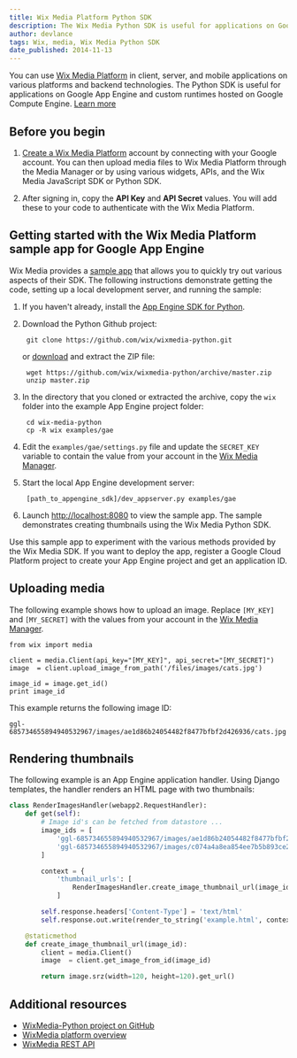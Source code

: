 ```yaml
---
title: Wix Media Platform Python SDK
description: The Wix Media Python SDK is useful for applications on Google App Engine and custom runtimes hosted on Google Compute Engine.
author: devlance
tags: Wix, media, Wix Media Python SDK
date_published: 2014-11-13
---
```


You can use [Wix Media Platform](wix-media.md) in client, server, and mobile applications on
various platforms and backend technologies. The Python SDK is useful for
applications on Google App Engine and custom runtimes hosted on Google Compute
Engine. [Learn more](wix-media)

## Before you begin

1. [Create a Wix Media Platform][mgr] account
   by connecting with your Google account. You can then upload media files to
   Wix Media Platform through the Media Manager or by using various widgets,
   APIs, and the Wix Media JavaScript SDK or Python SDK.

1. After signing in, copy the **API Key** and **API Secret** values. You will
   add these to your code to authenticate with the Wix Media Platform.

## Getting started with the Wix Media Platform sample app for Google App Engine

Wix Media provides a [sample app][wPython] that
allows you to quickly try out various aspects of their SDK. The following
instructions demonstrate getting the code, setting up a local development
server, and running the sample:

1. If you haven't already, install the [App Engine SDK for Python][gae_sdk].

1. Download the Python Github project:

        git clone https://github.com/wix/wixmedia-python.git

    or [download][wPythonZip] and extract the ZIP file:

        wget https://github.com/wix/wixmedia-python/archive/master.zip
        unzip master.zip

1. In the directory that you cloned or extracted the archive, copy the `wix`
   folder into the example App Engine project folder:

        cd wix-media-python
        cp -R wix examples/gae

1. Edit the `examples/gae/settings.py` file and update the `SECRET_KEY` variable to contain the value from your account in the [Wix Media Manager][mgr].

1. Start the local App Engine development server:

        [path_to_appengine_sdk]/dev_appserver.py examples/gae

1. Launch [http://localhost:8080](http://localhost:8080)
   to view the sample app. The sample demonstrates creating thumbnails using the Wix Media Python SDK.

Use this sample app to experiment with the various methods provided by the Wix
Media SDK. If you want to deploy the app, register a  Google Cloud Platform
project to create your App Engine project and get an application ID.

## Uploading media

The following example shows how to upload an image. Replace `[MY_KEY]` and
`[MY_SECRET]` with the values from your account in the
[Wix Media Manager][mgr].

    from wix import media

    client = media.Client(api_key="[MY_KEY]", api_secret="[MY_SECRET]")
    image  = client.upload_image_from_path('/files/images/cats.jpg')

    image_id = image.get_id()
    print image_id

This example returns the following image ID:

    ggl-685734655894940532967/images/ae1d86b24054482f8477bfbf2d426936/cats.jpg

## Rendering thumbnails

The following example is an App Engine application handler. Using Django
templates, the handler renders an HTML page with two thumbnails:

```py
class RenderImagesHandler(webapp2.RequestHandler):
    def get(self):
        # Image id's can be fetched from datastore ...
        image_ids = [
            'ggl-685734655894940532967/images/ae1d86b24054482f8477bfbf2d426936/cat.jpg',
            'ggl-685734655894940532967/images/c074a4a8ea854ee7b5b893ce2a0c7361/dog.jpg'
        ]

        context = {
            'thumbnail_urls': [
                RenderImagesHandler.create_image_thumbnail_url(image_id) for image_id in image_ids
            ]

        self.response.headers['Content-Type'] = 'text/html'
        self.response.out.write(render_to_string('example.html', context))

    @staticmethod
    def create_image_thumbnail_url(image_id):
        client = media.Client()
        image  = client.get_image_from_id(image_id)

        return image.srz(width=120, height=120).get_url()
```

## Additional resources

+ [WixMedia-Python project on GitHub][wPython]
+ [WixMedia platform overview][wDocs]
+ [WixMedia REST API][wRest]


[mgr]: http://mediacloud.wix.com/dashboard/index.html#/home
[gae_sdk]: /appengine/downloads
[wPython]: https://github.com/wix/wixmedia-python
[wPythonZip]: https://github.com/wix/wixmedia-python/archive/master.zip
[wPythonEx]: https://github.com/wix/wixmedia-python/tree/master/examples/gae
[wDocs]: http://mediacloud.wix.com/docs/
[wRest]: http://mediacloud.wix.com/docs/rest_api.html
